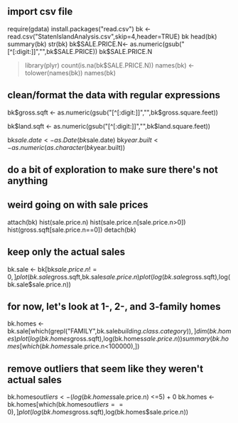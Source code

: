 ## import csv file
require(gdata)
install.packages("read.csv")
bk <- read.csv("StatenIslandAnalysis.csv",skip=4,header=TRUE)
bk
head(bk)
summary(bk)
str(bk)
bk$SALE.PRICE.N<- as.numeric(gsub("[^[:digit:]]","",bk$SALE.PRICE))
bk$SALE.PRICE.N
> library(plyr)
count(is.na(bk$SALE.PRICE.N))
names(bk) <- tolower(names(bk))
names(bk)

## clean/format the data with regular expressions
bk$gross.sqft <- as.numeric(gsub("[^[:digit:]]","",bk$gross.square.feet))

bk$land.sqft <- as.numeric(gsub("[^[:digit:]]","",bk$land.square.feet))

bk$sale.date <- as.Date(bk$sale.date)
bk$year.built <- as.numeric(as.character(bk$year.built))
## do a bit of exploration to make sure there's not anything
## weird going on with sale prices
attach(bk)
hist(sale.price.n)
hist(sale.price.n[sale.price.n>0])
hist(gross.sqft[sale.price.n==0])
detach(bk)

## keep only the actual sales
bk.sale <- bk[bk$sale.price.n!=0,]
plot(bk.sale$gross.sqft,bk.sale$sale.price.n)
plot(log(bk.sale$gross.sqft),log(bk.sale$sale.price.n))

## for now, let's look at 1-, 2-, and 3-family homes
bk.homes <- bk.sale[which(grepl("FAMILY",bk.sale$building.class.category)),]
dim(bk.homes)
plot(log(bk.homes$gross.sqft),log(bk.homes$sale.price.n))
summary(bk.homes[which(bk.homes$sale.price.n<100000),])


## remove outliers that seem like they weren't actual sales
bk.homes$outliers <- (log(bk.homes$sale.price.n) <=5) + 0
bk.homes <- bk.homes[which(bk.homes$outliers==0),]
plot(log(bk.homes$gross.sqft),log(bk.homes$sale.price.n))